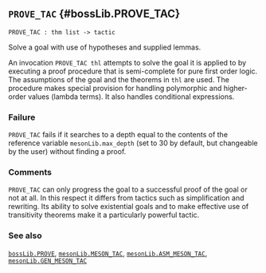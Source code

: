 ## `PROVE_TAC` {#bossLib.PROVE_TAC}


```
PROVE_TAC : thm list -> tactic
```



Solve a goal with use of hypotheses and supplied lemmas.


An invocation `PROVE_TAC thl` attempts to solve the goal it is applied to
by executing a proof procedure that is semi-complete for pure first order
logic. The assumptions of the goal and the theorems in `thl` are used.
The procedure makes special provision for handling polymorphic and
higher-order values (lambda terms).  It also handles conditional
expressions.

### Failure

`PROVE_TAC` fails if it searches to a depth equal to the contents of
the reference variable `mesonLib.max_depth` (set to 30 by default, but
changeable by the user) without finding a proof.

### Comments

`PROVE_TAC` can only progress the goal to a successful proof of the
goal or not at all.  In this respect it differs from tactics
such as simplification and rewriting.  Its ability to solve
existential goals and to make effective use of transitivity theorems
make it a particularly powerful tactic.

### See also

[`bossLib.PROVE`](#bossLib.PROVE), [`mesonLib.MESON_TAC`](#mesonLib.MESON_TAC), [`mesonLib.ASM_MESON_TAC`](#mesonLib.ASM_MESON_TAC), [`mesonLib.GEN_MESON_TAC`](#mesonLib.GEN_MESON_TAC)

